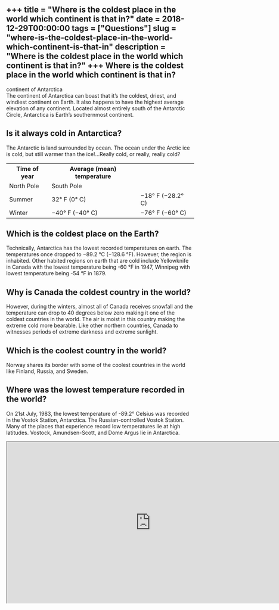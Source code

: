 +++
title = "Where is the coldest place in the world which continent is that in?"
date = 2018-12-29T00:00:00
tags = ["Questions"]
slug = "where-is-the-coldest-place-in-the-world-which-continent-is-that-in"
description = "Where is the coldest place in the world which continent is that in?"
+++
Where is the coldest place in the world which continent is that in?
-------------------------------------------------------------------

continent of Antarctica  
The continent of Antarctica can boast that it’s the coldest, driest, and windiest continent on Earth. It also happens to have the highest average elevation of any continent. Located almost entirely south of the Antarctic Circle, Antarctica is Earth’s southernmost continent.

Is it always cold in Antarctica?
--------------------------------

The Antarctic is land surrounded by ocean. The ocean under the Arctic ice is cold, but still warmer than the ice!…Really cold, or really, really cold?

<table><tr><th>Time of year</th><th>Average (mean) temperature</th></tr><tr><td>North Pole</td><td>South Pole</td></tr><tr><td>Summer</td><td>32° F (0° C)</td><td>−18° F (−28.2° C)</td></tr><tr><td>Winter</td><td>−40° F (−40° C)</td><td>−76° F (−60° C)</td></tr></table>

Which is the coldest place on the Earth?
----------------------------------------

Technically, Antarctica has the lowest recorded temperatures on earth. The temperatures once dropped to −89.2 °C (−128.6 °F). However, the region is inhabited. Other habited regions on earth that are cold include Yellowknife in Canada with the lowest temperature being -60 °F in 1947, Winnipeg with lowest temperature being -54 °F in 1879.

Why is Canada the coldest country in the world?
-----------------------------------------------

However, during the winters, almost all of Canada receives snowfall and the temperature can drop to 40 degrees below zero making it one of the coldest countries in the world. The air is moist in this country making the extreme cold more bearable. Like other northern countries, Canada to witnesses periods of extreme darkness and extreme sunlight.

Which is the coolest country in the world?
------------------------------------------

Norway shares its border with some of the coolest countries in the world like Finland, Russia, and Sweden.

Where was the lowest temperature recorded in the world?
-------------------------------------------------------

On 21st July, 1983, the lowest temperature of -89.2° Celsius was recorded in the Vostok Station, Antarctica. The Russian-controlled Vostok Station. Many of the places that experience record low temperatures lie at high latitudes. Vostock, Amundsen-Scott, and Dome Argus lie in Antarctica.

<iframe allow="accelerometer; autoplay; clipboard-write; encrypted-media; gyroscope; picture-in-picture" allowfullscreen="" class="__youtube_prefs__  epyt-is-override  no-lazyload" data-no-lazy="1" data-origheight="433" data-origwidth="770" data-skipgform_ajax_framebjll="" height="433" id="_ytid_66510" loading="lazy" src="https://www.youtube.com/embed/ml8kXC3eRak?enablejsapi=1&autoplay=0&cc_load_policy=0&cc_lang_pref=&iv_load_policy=1&loop=0&modestbranding=0&rel=1&fs=1&playsinline=0&autohide=2&theme=dark&color=red&controls=1&" title="YouTube player" width="770"></iframe>